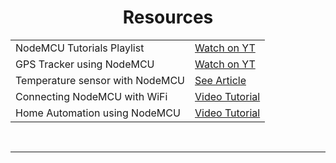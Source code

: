 <p align="center">
    <h1 align="center">Resources</h1>
</p>


<table align = "center">
    <tr>
        <td>
            NodeMCU Tutorials Playlist
        </td>
        <td>
            <a href = "https://youtube.com/playlist?list=PLfPtpZzK2Z_Qy2ZbbzvWa58cKKOisMUZ1"> Watch on YT</a> <br />
        </td> 
    </tr>
    <tr>
        <td>
            GPS Tracker using NodeMCU
        </td>
        <td>
            <a href = "https://www.youtube.com/watch?v=glUIflSFHWM"> Watch on YT</a><br />
        </td> 
    </tr>
    <tr>
        <td>
            Temperature sensor with NodeMCU
        </td>
        <td>
            <a href = "https://roboindia.com/tutorials/ds18b20-temp-sensor-nodemcu/"> See Article</a>
        </td> 
    </tr>
    <tr>
        <td>
            Connecting NodeMCU with WiFi
        </td>
        <td>
            <a href = "https://www.youtube.com/watch?v=uwjWyMFwvQw"> Video Tutorial</a>
        </td> 
    </tr>
    <tr>
        <td>
            Home Automation using NodeMCU
        </td>
        <td>
            <a href = "https://www.youtube.com/watch?v=1goTMGq26wE"> Video Tutorial</a><br />
        </td> 
    </tr>

</table>

<br />

---
